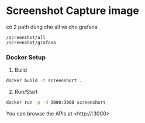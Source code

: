 # Screenshot Capture image
có 2 path dùng cho all và cho grafana 
```
/screenshot/all
/screenshot/grafana
```
### Docker Setup

1. Build
```bash
docker build -t screenshort .
```

2. Run/Start
```bash
docker run -p -d 3000:3000 screenshort
```

You can browse the APIs at <http://<ip>:3000>

